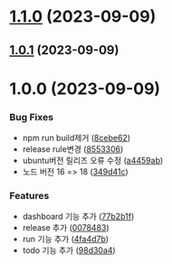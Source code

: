 # [1.1.0](https://github.com/jl917/_releaseTest/compare/v1.0.1...v1.1.0) (2023-09-09)

## [1.0.1](https://github.com/jl917/_releaseTest/compare/v1.0.0...v1.0.1) (2023-09-09)

# 1.0.0 (2023-09-09)


### Bug Fixes

* npm run build제거 ([8cebe62](https://github.com/jl917/_releaseTest/commit/8cebe622f13ebffc93402a48c6631d595144b06d))
* release rule변경 ([8553306](https://github.com/jl917/_releaseTest/commit/85533063823362ecd16e5b8018deb709f590c604))
* ubuntu버전 릴리즈 오류 수정 ([a4459ab](https://github.com/jl917/_releaseTest/commit/a4459aba20e7cb4def0574e4e4ea4ba2bbf48232))
* 노드 버전 16 => 18 ([349d41c](https://github.com/jl917/_releaseTest/commit/349d41c799e66726f95a8bc5b4cf0f2d8a5bc071))


### Features

* dashboard 기능 추가 ([77b2b1f](https://github.com/jl917/_releaseTest/commit/77b2b1f93be4adc79dd1128104561db885481966))
* release 추가 ([0078483](https://github.com/jl917/_releaseTest/commit/007848385aaafc6d5d3f628f689d739624389ca7))
* run 기능 추가 ([4fa4d7b](https://github.com/jl917/_releaseTest/commit/4fa4d7bb4bfd374aecbf069097a6821cc9375b65))
* todo 기능 추가 ([98d30a4](https://github.com/jl917/_releaseTest/commit/98d30a4e34c7f862693ada2d05b90ce36cf70d5a))
